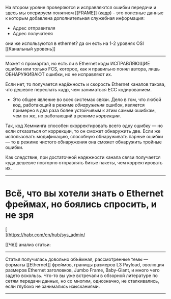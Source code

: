 На втором уровне проверяются и исправляются ошибки передачи и здесь мы оперируем понятием [[FRAME]]  (кадр)  - это полезные данные к которым добавлена дополнительная служебная информация:
- Адрес отправителя 
- Адрес получателя


они же используются в ethernet? да он есть на 1-2 уровнях OSI
[[Канальный уровень]] 

-------------------------

Может я промаргал, но есть ли в Ethernet коды ИСПРАВЛЯЮЩИЕ ошибки или только FCS, которое, как я правильно понял автора, лишь ОБНАРУЖИВАЮТ ошибки, но не исправляют их.  
  
Если нет, то получается надёжность и скорость Ethernet каналов такова, что дешевле переслать кадр, чем заниматься ECC кодированием.

- Это общее явление во всех системах связи. Дело в том, что любой код, работающий в режиме _обнаружения_ ошибок, является примерно в два раза более устойчивым к этим самым ошибкам, чем он же, но работающий в режиме _коррекции_.  
  
Так, код Хемминга способен скорректировать всего одну ошибку — но если отказаться от коррекции, то он сможет обнаружить две. Если же использовать модификацию, способную обнаруживать парные ошибки — то в режиме чистого обнаружения она сможет обнаружить тройные ошибки.  
  
Как следствие, при достаточной надежности канала связи получается куда дешевле повторно отправлять битые пакеты, чем корректировать их.


-------------
# Всё, что вы хотели знать о Ethernet фреймах, но боялись спросить, и не зря

[  
](https://habr.com/en/hub/sys_admin/

[[Чё]] 
анализ статьи:

----------
Статья получилась довольно объёмная, рассмотренные темы — форматы [[Ethernet]] фреймов, границы размеров L3 Payload, эволюция размеров Ethernet заголовков, Jumbo Frame, Baby-Giant, и много чего задето вскользь. Что-то вы уже встречали в обзорной литературе по сетям передачи данных, но со многим, однозначно, не сталкивались, если глубоко не занимались изысканиями.

--------------



